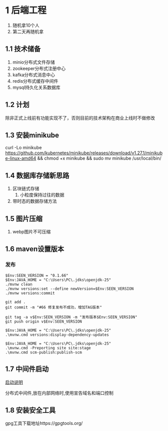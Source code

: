 # 1 后端工程

1. 随机拿10个人
2. 第二天再随机拿

## 1.1 技术储备

1. minio分布式文件存储
2. zookeeper分布式注册中心
3. kafka分布式消息中心
4. redis分布式缓存中间件
5. mysql持久化关系数据库

## 1.2 计划

除非正式上线前有功能实现不了，否则目前的技术架构在商业上线时不做修改

## 1.3 安装minikube

curl -Lo minikube https://github.com/kubernetes/minikube/releases/download/v1.27.1/minikube-linux-amd64 && chmod +x
minikube && sudo mv minikube /usr/local/bin/

## 1.4 数据库存储新思路

1. 区块链式存储
    1. 小粒度保持过往的数据
2. 带时态的数据存储方法

## 1.5 图片压缩

1. webp图片不可压缩

## 1.6 maven设置版本

### 发布

```shell
$Env:SEEN_VERSION = "0.1.66"
$Env:JAVA_HOME = "C:\Users\PC\.jdks\openjdk-25"
./mvnw clean
./mvnw versions:set --define newVersion=$Env:SEEN_VERSION
./mvnw versions:commit
```

```shell
git add .
git commit -m "#66 修复发布不成功，增加TAG版本"
```

```shell
git tag -a v$Env:SEEN_VERSION -m "发布版本$Env:SEEN_VERSION"
git push origin v$Env:SEEN_VERSION
```

```shell
$Env:JAVA_HOME = "C:\Users\PC\.jdks\openjdk-25"
.\mvnw.cmd versions:display-dependency-updates
```

```shell
$Env:JAVA_HOME = "C:\Users\PC\.jdks\openjdk-25"
.\mvnw.cmd -Preporting site site:stage
.\mvnw.cmd scm-publish:publish-scm
```

## 1.7 中间件启动

[启动说明](./middle/README.md)

分布式中间件,放在内部网络时,使用宣告域名和端口控制

## 1.8 安装安全工具

gpg工具下载地址https://gpgtools.org/